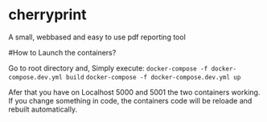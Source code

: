 # cherryprint
A small, webbased and easy to use pdf reporting tool

#How to Launch the containers?

Go to root directory and, Simply execute:
`docker-compose -f docker-compose.dev.yml build`
`docker-compose -f docker-compose.dev.yml up`

Afer that you have on Localhost 5000 and 5001 the two containers working. 
If you change something in code, the containers code will be reloade and rebuilt automatically.